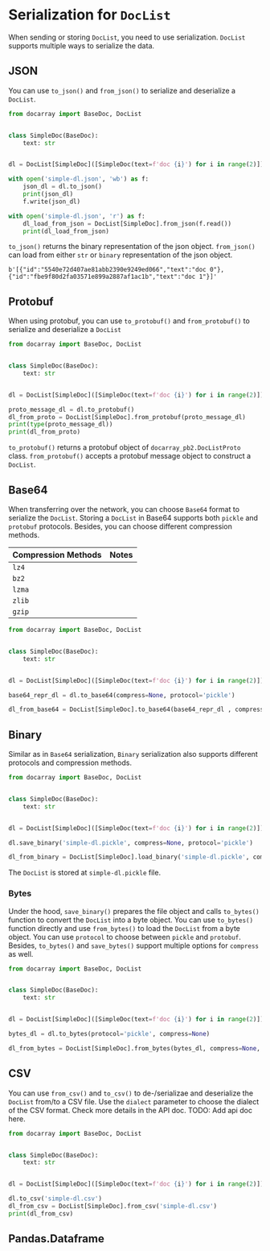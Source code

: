 # Serialization for `DocList`
When sending or storing `DocList`, you need to use serialization. `DocList` supports multiple ways to serialize the data.

## JSON
You can use `to_json()` and `from_json()` to serialize and deserialize a `DocList`.

```python
from docarray import BaseDoc, DocList


class SimpleDoc(BaseDoc):
    text: str


dl = DocList[SimpleDoc]([SimpleDoc(text=f'doc {i}') for i in range(2)])

with open('simple-dl.json', 'wb') as f:
    json_dl = dl.to_json()
    print(json_dl)
    f.write(json_dl)

with open('simple-dl.json', 'r') as f:
    dl_load_from_json = DocList[SimpleDoc].from_json(f.read())
    print(dl_load_from_json)
```

`to_json()` returns the binary representation of the json object. `from_json()` can load from either `str` or `binary` representation of the json object.

```output
b'[{"id":"5540e72d407ae81abb2390e9249ed066","text":"doc 0"},{"id":"fbe9f80d2fa03571e899a2887af1ac1b","text":"doc 1"}]'
```

## Protobuf
When using protobuf, you can use `to_protobuf()` and `from_protobuf()` to serialize and deserialize a `DocList`

```python
from docarray import BaseDoc, DocList


class SimpleDoc(BaseDoc):
    text: str


dl = DocList[SimpleDoc]([SimpleDoc(text=f'doc {i}') for i in range(2)])

proto_message_dl = dl.to_protobuf()
dl_from_proto = DocList[SimpleDoc].from_protobuf(proto_message_dl)
print(type(proto_message_dl))
print(dl_from_proto)
```

`to_protobuf()` returns a protobuf object of `docarray_pb2.DocListProto` class. `from_protobuf()` accepts a protobuf message object to construct a `DocList`.

## Base64
When transferring over the network, you can choose `Base64` format to serialize the `DocList`.
Storing a `DocList` in Base64 supports both `pickle` and `protobuf` protocols. Besides, you can choose different compression methods.


| Compression Methods | Notes |
| --- |-------|
| `lz4` |       |
| `bz2` |       |
| `lzma` |       |
| `zlib` |       |
| `gzip` |       |

```python
from docarray import BaseDoc, DocList


class SimpleDoc(BaseDoc):
    text: str


dl = DocList[SimpleDoc]([SimpleDoc(text=f'doc {i}') for i in range(2)])

base64_repr_dl = dl.to_base64(compress=None, protocol='pickle')

dl_from_base64 = DocList[SimpleDoc].to_base64(base64_repr_dl , compress=None, protocol='pickle')
```

## Binary
Similar as in `Base64` serialization, `Binary` serialization also supports different protocols and compression methods.

```python
from docarray import BaseDoc, DocList


class SimpleDoc(BaseDoc):
    text: str


dl = DocList[SimpleDoc]([SimpleDoc(text=f'doc {i}') for i in range(2)])

dl.save_binary('simple-dl.pickle', compress=None, protocol='pickle')

dl_from_binary = DocList[SimpleDoc].load_binary('simple-dl.pickle', compress=None, protocol='pickle')
```

The `DocList` is stored at `simple-dl.pickle` file.

### Bytes
Under the hood, `save_binary()` prepares the file object and calls `to_bytes()` function to convert the `DocList` into a byte object. You can use `to_bytes()` function directly and use `from_bytes()` to load the `DocList` from a byte object. You can use `protocol` to choose between `pickle` and `protobuf`. Besides, `to_bytes()`  and `save_bytes()` support multiple options for `compress` as well. 

```python
from docarray import BaseDoc, DocList


class SimpleDoc(BaseDoc):
    text: str


dl = DocList[SimpleDoc]([SimpleDoc(text=f'doc {i}') for i in range(2)])

bytes_dl = dl.to_bytes(protocol='pickle', compress=None)

dl_from_bytes = DocList[SimpleDoc].from_bytes(bytes_dl, compress=None, protocol='pickle')
```


## CSV
You can use `from_csv()` and `to_csv()` to de-/serializae and deserialize the `DocList` from/to a CSV file. Use the `dialect` parameter to choose the dialect of the CSV format. Check more details in the API doc. TODO: Add api doc here.

```python
from docarray import BaseDoc, DocList


class SimpleDoc(BaseDoc):
    text: str


dl = DocList[SimpleDoc]([SimpleDoc(text=f'doc {i}') for i in range(2)])

dl.to_csv('simple-dl.csv')
dl_from_csv = DocList[SimpleDoc].from_csv('simple-dl.csv')
print(dl_from_csv)
```


## Pandas.Dataframe
